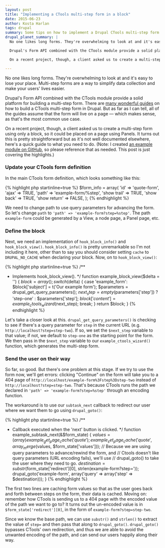 ```yaml
---
layout: post
title: "Implementing a CTools multi-step form in a block"
date: 2015-06-23
author: Kosta Harlan
tags: drupal
summary: Some tips on how to implement a Drupal CTools multi-step form entirely in a block.
drupal_planet_summary: |
  No one likes long forms. They're overwhelming to look at and it's easy to lose your place. Multi-step forms are a way to simplify data collection and make your users' lives easier.

  Drupal's Form API combined with the CTools module provide a solid platform for building a multi-step form. There are [many wonderful guides](https://duckduckgo.com/?q=ctools+multistep+form) on how to build a CTools multi-step form in Drupal. But as far as I can tell, all of the guides assume that the form will live on a page — which makes sense, as that's the most common use case.

  On a recent project, though, a client asked us to create a multi-step form using only a block, so it could be placed on a page using Panels. It turns out this is pretty straightforward but as it's not well documented elsewhere, here's a quick guide to what you need to do. (Note: I created [an example module on GitHub](git@github.com:savaslabs/ctools_multistep_form_block.git), so please reference that as needed. This post is just covering the highlights.)

---
```

No one likes long forms. They're overwhelming to look at and it's easy to lose your place. Multi-step forms are a way to simplify data collection and make your users' lives easier.

Drupal's Form API combined with the CTools module provide a solid platform for building a multi-step form. There are [many wonderful guides](https://duckduckgo.com/?q=ctools+multistep+form) on how to build a CTools multi-step form in Drupal. But as far as I can tell, all of the guides assume that the form will live on a page — which makes sense, as that's the most common use case.

On a recent project, though, a client asked us to create a multi-step form using only a block, so it could be placed on a page using Panels. It turns out this is pretty straightforward but as it's not well documented elsewhere, here's a quick guide to what you need to do. (Note: I created [an example module on GitHub](git@github.com:savaslabs/ctools_multistep_form_block.git), so please reference that as needed. This post is just covering the highlights.)

### Update your CTools form definition

In the main CTools form definition, which looks something like this:

{% highlight php startinline=true %}
$form_info = array(
  'id' => 'quote-form',
  'ajax' => TRUE,
  'path' => 'example-form/%step',
  'show trail' => TRUE,
  'show back' => TRUE,
  'show return' => FALSE,
);
{% endhighlight %}

We need to change path to use query parameters for advancing the form. So let's change `path` to `'path' => 'example-form?step=%step'`. The path `example-form` could be generated by a View, a node page, a Panel page, etc.

### Define the block

Next, we need an implementation of `hook_block_info()` and `hook_block_view()`. `hook_block_info()` is pretty unremarkable so I'm not including it here, other than to say you should consider setting `cache` to `DRUPAL_NO_CACHE` when declaring your block. Now, on to `hook_block_view()`:

{% highlight php startinline=true %}
/**
 * Implements hook_block_view().
 */
function example_block_view($delta = '') {
  $block = array();
  switch ($delta) {
    case 'example_form':
      $block['subject'] = t('Our example form');
      $parameters = drupal_get_query_parameters();
      $next_step = empty($parameters['step']) ? 'step-one' : $parameters['step'];
      $block['content'] = example_ctools_wizard($next_step);
      break;
  }
  return $block;
}
{% endhighlight %}

Let's take a closer look at this. `drupal_get_query_parameters()` is checking to see if there's a query parameter for `step` in the current URL (e.g. `http://localhost?step=step-two`). If so, we set the `$next_step` variable to that value; if not, we default to `step-one` as the starting point for the form. We then pass in the `$next_step` variable to our `example_ctools_wizard()` function, which generates the multi-step form.

### Send the user on their way

So far, so good. But there's one problem at this stage. If we try to use the form now, we'll get errors: clicking "Continue" on the form will take you to a 404 page of `http://localhost/example-form%3Fstep%3Dstep-two` instead of `http://localhost?step=step-two`. That's because CTools runs the path we declared in `'path' => 'example-form?step=%step'` through an encoding function.

The workaround is to use our `subtask_next` callback to redirect our user where we want them to go using `drupal_goto()`:

{% highlight php startinline=true %}
/**
 * Callback executed when the 'next' button is clicked.
 */
function example_subtask_next(&$form_state) {
  $values = (array) example_get_page_cache('quote');
  example_set_page_cache('quote', array_merge($values, $form_state['values']));
  // Because we are using query parameters to advance/rewind the form, and
  // Ctools doesn't like query parameters (URL encoding fails), we'll use
  // drupal_goto() to take the user where they need to go.
  $destination = substr($form_state['redirect'][0], strlen(example-form?step='));
  drupal_goto('example-form', array('query' => array('step' => $destination)));
}
{% endhighlight %}

The first two lines are caching form values so that as the user goes back and forth between steps on the form, their data is cached. Moving on: remember how CTools is sending us to a 404 page with the encoded value of the path we want to go to? It turns out the un-encoded value is in `$form_state['redirect'][0]`, in the form of `example-form?step=step-two`.

Since we know the base path, we can use `substr()` and `strlen()` to extract the value of `step=` and then pass that along to `drupal_goto()`. `drupal_goto()` bypasses CTools' own redirection, and thus we are able to avoid the unwanted encoding of the path, and can send our users happily along their way.
